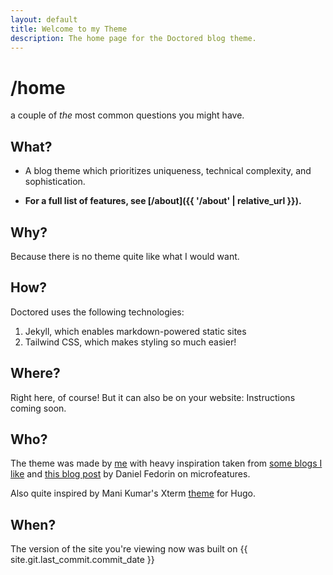 ```yaml
---
layout: default
title: Welcome to my Theme
description: The home page for the Doctored blog theme.
---
```


# /home

a couple of _the_ most common questions you might have.

## What?

- A blog theme which prioritizes uniqueness, technical complexity, and sophistication.

- **For a full list of features, see [/about]({{ '/about' | relative_url }}).**

## Why?

Because there is no theme quite like what I would want.

## How?

Doctored uses the following technologies:

1. Jekyll, which enables markdown-powered static sites
2. Tailwind CSS, which makes styling so much easier!

## Where?

Right here, of course! But it can also be on your website: Instructions coming soon.

## Who?

The theme was made by [me]() with heavy inspiration taken from [some blogs I like]() and [this blog post](https://danilafe.com/blog/blog_microfeatures/) by Daniel Fedorin on microfeatures.

Also quite inspired by Mani Kumar's Xterm [theme](https://manid2.github.io/hugo-xterm/) for Hugo.

## When?

The version of the site you're viewing now was built on {{ site.git.last_commit.commit_date }}
